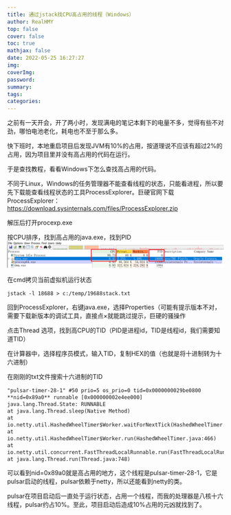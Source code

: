 ```yaml
---
title: 通过jstack找CPU高占用的线程（Windows）
author: RealHMY
top: false
cover: false
toc: true
mathjax: false
date: 2022-05-25 16:27:27
img:
coverImg:
password:
summary:
tags:
categories:
---
```


之前有一天开会，开了两小时，发现满电的笔记本剩下的电量不多，觉得有些不对劲，哪怕电池老化，耗电也不至于那么多。

快下班时，本地重启项目后发现JVM有10%的占用，按道理说不应该有超过2%的占用，因为项目里并没有高占用的代码在运行。

于是查找教程，看看Windows下怎么查找高占用的代码。

不同于Linux，Windows的任务管理器不能查看线程的状态，只能看进程，所以要先下载能查看线程状态的工具ProcessExplorer。巨硬官网下载ProcessExplorer：https://download.sysinternals.com/files/ProcessExplorer.zip

解压后打开procexp.exe

按CPU排序，找到高占用的java.exe，找到PID
![](/images/2022-5-26.png)

在cmd拷贝当前虚拟机运行状态
```shell
jstack -l 18688 > c:/temp/19688stack.txt
```

回到ProcessExplorer，右键java.exe，选择Properties（可能有提示版本不对，需要下载新版本的调试工具，直接点×就能跳过提示，巨硬的骚操作

点击Thread 选项，找到高CPU的TID（PID是进程id，TID是线程id，我们需要知道TID）

在计算器中，选择程序员模式，输入TID，复制HEX的值（也就是将十进制转为十六进制）

在刚刚的txt文件搜索十六进制的TID


    "pulsar-timer-28-1" #50 prio=5 os_prio=0 tid=0x0000000029be0800 **nid=0x89a0** runnable [0x000000002e4ee000]    java.lang.Thread.State: RUNNABLE
    at java.lang.Thread.sleep(Native Method)
    at io.netty.util.HashedWheelTimer$Worker.waitForNextTick(HashedWheelTimer.java:567)
    at io.netty.util.HashedWheelTimer$Worker.run(HashedWheelTimer.java:466)
    at io.netty.util.concurrent.FastThreadLocalRunnable.run(FastThreadLocalRunnable.java:30)
    at java.lang.Thread.run(Thread.java:748)


可以看到nid=0x89a0就是高占用的地方，这个线程是pulsar-timer-28-1，它是pulsar启动的线程，pulsar依赖于netty，所以还能看到netty的类。

pulsar在项目启动后一直处于运行状态，占用一个线程，而我的处理器是八核十六线程，pulsar约占10%。至此，项目启动后造成10%占用的元凶就找到了。